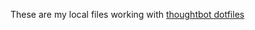 These are my local files working with [thoughtbot dotfiles](https://github.com/thoughtbot/dotfiles)
